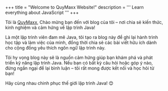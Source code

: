 +++
title = "Welcome to QuyMaxx Website!"
description = '''
Learn everything about JavaScript
'''
+++

Tôi là [QuyMaxx](/profile), Chào mừng bạn đến với blog của tôi – nơi chia sẻ kiến thức, kinh nghiệm và cảm hứng về lập trình Java!

Là một lập trình viên đam mê Java, tôi tạo ra blog này để ghi lại hành trình học tập và làm việc của mình, đồng thời chia sẻ các bài viết hữu ích dành cho cộng đồng yêu thích ngôn ngữ lập trình này.

Tôi hy vọng blog này sẽ là nguồn cảm hứng giúp bạn khám phá và phát triển kỹ năng lập trình Java. Nếu bạn có bất kỳ câu hỏi hoặc góp ý nào, đừng ngần ngại để lại bình luận – tôi rất mong được kết nối và học hỏi từ bạn!

Hãy cùng nhau chinh phục thế giới lập trình Java! 😊
<!-- Whether you're interested in deep dives on [OpenShift](/posts/openshift/ocp-features/), discussions on [Software/Solution Architecture](/posts/openshift/architecture/), or even *Distracted* thoughts on a [variety of hobbies](/posts), there's probably something for you here! -->